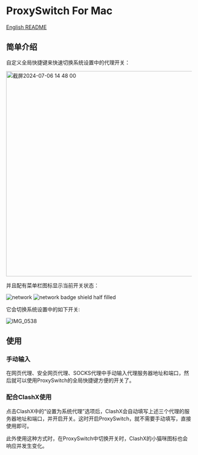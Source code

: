 # ProxySwitch For Mac

[English README](README_en.md)

## 简单介绍

自定义全局快捷键来快速切换系统设置中的代理开关：

<img width="558" alt="截屏2024-07-06 14 48 00" src="https://github.com/Endier/ProxySwitchForMac/assets/78987961/1b0994f1-a399-4fd2-8989-990080907f83">

并且配有菜单栏图标显示当前开关状态：

![network](https://github.com/user-attachments/assets/5d6a2898-1aa3-4365-b5bb-3b7ce9e792bb)
![network badge shield half filled](https://github.com/user-attachments/assets/b7ff4dab-73d4-4d09-922e-5516d8b55696)

它会切换系统设置中的如下开关:

![IMG_0538](https://github.com/Endier/ProxySwitchForMac/assets/78987961/acf4b601-a8d4-46d1-8c94-3ea69d672d96)

## 使用

### 手动输入
在网页代理、安全网页代理、SOCKS代理中手动输入代理服务器地址和端口，然后就可以使用ProxySwitch的全局快捷键方便的开关了。

### 配合ClashX使用
点击ClashX中的“设置为系统代理”选项后，ClashX会自动填写上述三个代理的服务器地址和端口，并开启开关。这时开启ProxySwitch，就不需要手动填写，直接使用即可。

此外使用这种方式时，在ProxySwitch中切换开关时，ClashX的小猫咪图标也会响应并发生变化。

